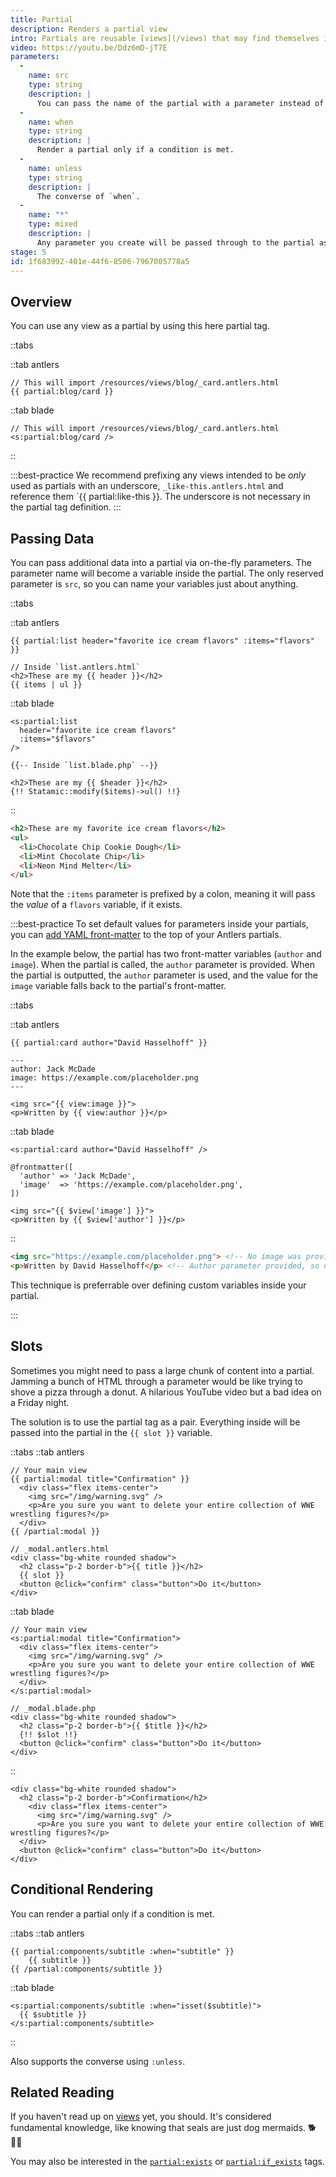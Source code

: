```yaml
---
title: Partial
description: Renders a partial view
intro: Partials are reusable [views](/views) that may find themselves in any number of other layouts, templates, and other partials.
video: https://youtu.be/Ddz6mD-jT7E
parameters:
  -
    name: src
    type: string
    description: |
      You can pass the name of the partial with a parameter instead of tag argument. Example: `src="cards/author_bio"` or `:src="var_name"`.
  -
    name: when
    type: string
    description: |
      Render a partial only if a condition is met.
  -
    name: unless
    type: string
    description: |
      The converse of `when`.
  -
    name: "*"
    type: mixed
    description: |
      Any parameter you create will be passed through to the partial as a variable.
stage: 5
id: 1f683992-401e-44f6-8506-7967005778a5
---
```

## Overview

You can use any view as a partial by using this here partial tag.

::tabs

::tab antlers
```antlers
// This will import /resources/views/blog/_card.antlers.html
{{ partial:blog/card }}
```
::tab blade
```blade
// This will import /resources/views/blog/_card.antlers.html
<s:partial:blog/card />
```
::

:::best-practice
We recommend prefixing any views intended to be _only_ used as partials with an underscore, `_like-this.antlers.html` and reference them `{{ partial:like-this }}. The underscore is not necessary in the partial tag definition.
:::

## Passing Data

You can pass additional data into a partial via on-the-fly parameters. The parameter name will become a variable inside the partial. The only reserved parameter is `src`, so you can name your variables just about anything.

::tabs

::tab antlers
```antlers
{{ partial:list header="favorite ice cream flavors" :items="flavors" }}

// Inside `list.antlers.html`
<h2>These are my {{ header }}</h2>
{{ items | ul }}
```
::tab blade
```blade
<s:partial:list
  header="favorite ice cream flavors"
  :items="$flavors"
/>
```

```blade
{{-- Inside `list.blade.php` --}}

<h2>These are my {{ $header }}</h2>
{!! Statamic::modify($items)->ul() !!}
```
::

```html
<h2>These are my favorite ice cream flavors</h2>
<ul>
  <li>Chocolate Chip Cookie Dough</li>
  <li>Mint Chocolate Chip</li>
  <li>Neon Mind Melter</li>
</ul>
```

Note that the `:items` parameter is prefixed by a colon, meaning it will pass the _value_ of a `flavors` variable, if it exists.


:::best-practice
To set default values for parameters inside your partials, you can [add YAML front-matter](/variables/#view-frontmatter) to the top of your Antlers partials.

In the example below, the partial has two front-matter variables (`author` and `image`). When the partial is called, the `author` parameter is provided. When the partial is outputted, the `author` parameter is used, and the value for the `image` variable falls back to the partial's front-matter.

::tabs

::tab antlers
```antlers
{{ partial:card author="David Hasselhoff" }}
```

```antlers
---
author: Jack McDade
image: https://example.com/placeholder.png
---

<img src="{{ view:image }}">
<p>Written by {{ view:author }}</p>
```
::tab blade
```blade
<s:partial:card author="David Hasselhoff" />
```

```blade
@frontmatter([
  'author' => 'Jack McDade',
  'image'  => 'https://example.com/placeholder.png',
])

<img src="{{ $view['image'] }}">
<p>Written by {{ $view['author'] }}</p>
```
::

```html
<img src="https://example.com/placeholder.png"> <!-- No image was provided, so falling back to the front-matter. -->
<p>Written by David Hasselhoff</p> <!-- Author parameter provided, so using that. -->
```

This technique is preferrable over defining custom variables inside your partial.

:::


## Slots

Sometimes you might need to pass a large chunk of content into a partial. Jamming a bunch of HTML through a parameter would be like trying to shove a pizza through a donut. A hilarious YouTube video but a bad idea on a Friday night.

The solution is to use the partial tag as a pair. Everything inside will be passed into the partial in the `{{ slot }}` variable.

::tabs
::tab antlers
```antlers
// Your main view
{{ partial:modal title="Confirmation" }}
  <div class="flex items-center">
    <img src="/img/warning.svg" />
    <p>Are you sure you want to delete your entire collection of WWE wrestling figures?</p>
  </div>
{{ /partial:modal }}

// _modal.antlers.html
<div class="bg-white rounded shadow">
  <h2 class="p-2 border-b">{{ title }}</h2>
  {{ slot }}
  <button @click="confirm" class="button">Do it</button>
</div>
```
::tab blade
```blade
// Your main view
<s:partial:modal title="Confirmation">
  <div class="flex items-center">
    <img src="/img/warning.svg" />
    <p>Are you sure you want to delete your entire collection of WWE wrestling figures?</p>
  </div>
</s:partial:modal>

// _modal.blade.php
<div class="bg-white rounded shadow">
  <h2 class="p-2 border-b">{{ $title }}</h2>
  {!! $slot !!}
  <button @click="confirm" class="button">Do it</button>
</div>
```
::

```output
<div class="bg-white rounded shadow">
  <h2 class="p-2 border-b">Confirmation</h2>
    <div class="flex items-center">
      <img src="/img/warning.svg" />
      <p>Are you sure you want to delete your entire collection of WWE wrestling figures?</p>
  </div>
  <button @click="confirm" class="button">Do it</button>
</div>
```

## Conditional Rendering

You can render a partial only if a condition is met.

::tabs
::tab antlers
```antlers
{{ partial:components/subtitle :when="subtitle" }}
    {{ subtitle }}
{{ /partial:components/subtitle }}
```
::tab blade
```blade
<s:partial:components/subtitle :when="isset($subtitle)">
  {{ $subtitle }}
</s:partial:components/subtitle>
```
::

Also supports the converse using `:unless`.

## Related Reading

If you haven't read up on [views](/views) yet, you should. It's considered fundamental knowledge, like knowing that seals are just dog mermaids. 🐕 🧜‍♀️

You may also be interested in the [`partial:exists`](/tags/partial-exists) or [`partial:if_exists`](/tags/partial-if-exists) tags.
